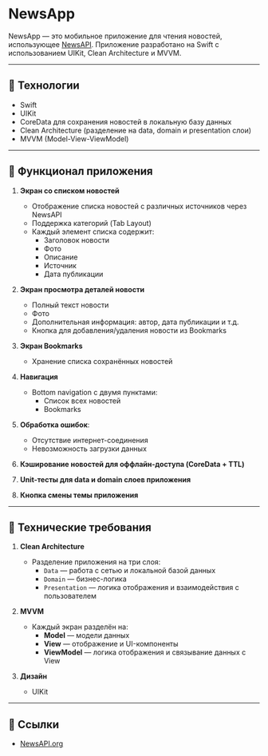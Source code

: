 # NewsApp

NewsApp — это мобильное приложение для чтения новостей, использующее [NewsAPI](https://newsapi.org/). Приложение разработано на Swift с использованием UIKit, Clean Architecture и MVVM.

---

## 📌 Технологии
- Swift
- UIKit
- CoreData для сохранения новостей в локальную базу данных
- Clean Architecture (разделение на data, domain и presentation слои)
- MVVM (Model-View-ViewModel)

---

## 📌 Функционал приложения

1. **Экран со списком новостей**  
   - Отображение списка новостей с различных источников через NewsAPI  
   - Поддержка категорий (Tab Layout)  
   - Каждый элемент списка содержит:
     - Заголовок новости
     - Фото
     - Описание
     - Источник
     - Дата публикации

2. **Экран просмотра деталей новости**
   - Полный текст новости
   - Фото
   - Дополнительная информация: автор, дата публикации и т.д.  
   - Кнопка для добавления/удаления новости из Bookmarks

4. **Экран Bookmarks**  
   - Хранение списка сохранённых новостей

5. **Навигация**  
   - Bottom navigation с двумя пунктами:
     - Список всех новостей
     - Bookmarks
       
6. **Обработка ошибок**:  
   - Отсутствие интернет-соединения  
   - Невозможность загрузки данных  

7. **Кэширование новостей для оффлайн-доступа (CoreData + TTL)**

8. **Unit-тесты для data и domain слоев приложения**
   
9. **Кнопка смены темы приложения**

---

## 📌 Технические требования

1. **Clean Architecture**  
   - Разделение приложения на три слоя:  
     - `Data` — работа с сетью и локальной базой данных  
     - `Domain` — бизнес-логика  
     - `Presentation` — логика отображения и взаимодействия с пользователем

2. **MVVM**  
   - Каждый экран разделён на:
     - **Model** — модели данных
     - **View** — отображение и UI-компоненты
     - **ViewModel** — логика отображения и связывание данных с View

3. **Дизайн**  
   - UIKit

---

## 📌 Ссылки

- [NewsAPI.org](https://newsapi.org/)
